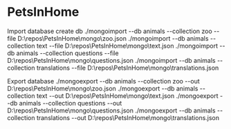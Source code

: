 # PetsInHome

Import database
    create db
    ./mongoimport --db animals --collection zoo --file D:\repos\PetsInHome\mongo\zoo.json
    ./mongoimport --db animals --collection text --file D:\repos\PetsInHome\mongo\text.json
    ./mongoimport --db animals --collection questions --file D:\repos\PetsInHome\mongo\questions.json
    ./mongoimport --db animals --collection translations --file D:\repos\PetsInHome\mongo\translations.json

Export database
    ./mongoexport --db animals --collection zoo --out D:\repos\PetsInHome\mongo\zoo.json
    ./mongoexport --db animals --collection text --out D:\repos\PetsInHome\mongo\text.json
    ./mongoexport --db animals --collection questions --out D:\repos\PetsInHome\mongo\questions.json
    ./mongoexport --db animals --collection translations --out D:\repos\PetsInHome\mongo\translations.json
